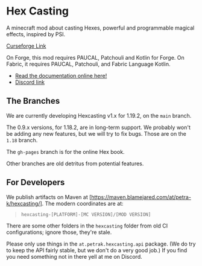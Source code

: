 # Hex Casting

A minecraft mod about casting Hexes, powerful and programmable magical effects, inspired by PSI.

[Curseforge Link](https://www.curseforge.com/minecraft/mc-mods/hexcasting)

On Forge, this mod requires PAUCAL, Patchouli and Kotlin for Forge. On Fabric, it requires PAUCAL, Patchouli, and Fabric
Language Kotlin.

- [Read the documentation online here!](https://gamma-delta.github.io/HexMod/)
- [Discord link](https://discord.gg/4xxHGYteWk)

## The Branches

We are currently developing Hexcasting v1.x for 1.19.2, on the `main` branch.

The 0.9.x versions, for 1.18.2, are in long-term support. We probably won't be adding any new features, but we will try
to fix bugs. Those are on the `1.18` branch.

The `gh-pages` branch is for the online Hex book.

Other branches are old detritus from potential features.

## For Developers

We publish artifacts on Maven at [https://maven.blamejared.com/at/petra-k/hexcasting/]. The modern coordinates are at:

> `hexcasting-[PLATFORM]-[MC VERSION]/[MOD VERSION]`

There are some other folders in the `hexcasting` folder from old CI configurations; ignore those, they're stale.

Please only use things in the `at.petrak.hexcasting.api` package. (We do try to keep the API fairly stable, but we don't
do a very good job.) If you find you need something not in there yell at me on Discord.
